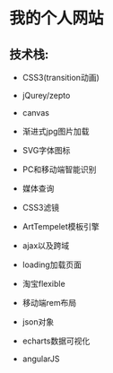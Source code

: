 # 我的个人网站

## 技术栈:

- CSS3(transition动画)

- jQurey/zepto

- canvas

- 渐进式jpg图片加载

- SVG字体图标

- PC和移动端智能识别

- 媒体查询

- CSS3滤镜

- ArtTempelet模板引擎

- ajax以及跨域

- loading加载页面

- 淘宝flexible

- 移动端rem布局

- json对象

- echarts数据可视化

- angularJS

  ​

